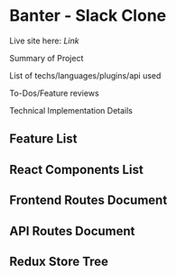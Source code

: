 # Banter - Slack Clone

Live site here: *Link*

Summary of Project

List of techs/languages/plugins/api used

To-Dos/Feature reviews

Technical Implementation Details

## Feature List

## React Components List

## Frontend Routes Document

## API Routes Document

## Redux Store Tree
